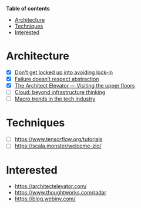 **Table of contents**

- [Architecture](#architecture)
- [Techniques](#techniques)
- [Interested](#interested)

# Architecture

- [x] [Don't get locked up into avoiding lock-in](https://martinfowler.com/articles/oss-lockin.html)
- [x] [Failure doesn’t respect abstraction](https://architectelevator.com/architecture/failure-doesnt-respect-abstraction)
- [x] [The Architect Elevator — Visiting the upper floors](https://martinfowler.com/articles/architect-elevator.html)
- [ ] [Cloud: beyond infrastructure thinking](https://www.thoughtworks.com/insights/articles/cloud-beyond-infrastructure-thinking)
- [ ] [Macro trends in the tech industry](https://www.thoughtworks.com/insights/blog/macro-trends-tech-industry-may-2020)

# Techniques

- [ ] https://www.tensorflow.org/tutorials
- [ ] https://scala.monster/welcome-zio/

# Interested

- https://architectelevator.com/
- https://www.thoughtworks.com/radar
- https://blog.webiny.com/
